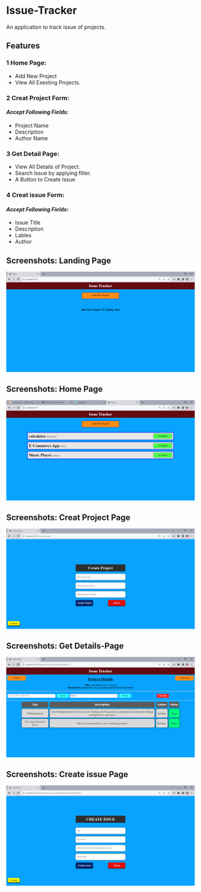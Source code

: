 
# Issue-Tracker
An application to track issue of projects. 

## Features
### 1 Home Page: 
- Add New Project
- View All Exesting Projects.

### 2 Creat Project Form:
#### *Accept Following Fields:*
- Project Name
- Description
- Author Name

### 3 Get Detail Page:
- View All Details of Project.
- Search Issue by applying filter.
- A Button to Create Issue

### 4 Creat issue Form:
#### *Accept Following Fields:*
- Issue Title
- Description
- Lables
- Author

## Screenshots: Landing Page

![App Screenshot](/assets/images/Landing-Page.png)

## Screenshots: Home Page

![App Screenshot](/assets/images/Home-page.png)

## Screenshots: Creat Project Page

![App Screenshot](/assets/images/Create-Project.png)

## Screenshots: Get Details-Page

![App Screenshot](/assets/images/Get-Detail.png)

## Screenshots: Create issue Page

![App Screenshot](/assets/images/Create-Issue.png)



